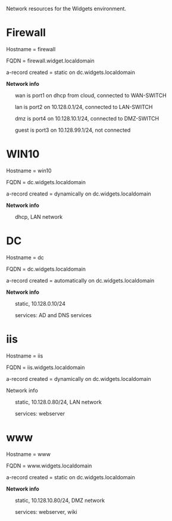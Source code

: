 Network resources for the Widgets environment.

<html>
 <body>
 
 # Firewall
  <p> Hostname = firewall </p> 
  <p> FQDN = firewall.widget.localdomain </p>
  <p> a-record created = static on dc.widgets.localdomain </p> 
  <b> Network info </b>
  <p> &nbsp&nbsp&nbsp&nbsp&nbsp wan is port1 on dhcp from cloud, connected to WAN-SWITCH </p> 
  <p> &nbsp&nbsp&nbsp&nbsp&nbsp lan is port2 on 10.128.0.1/24, connected to LAN-SWITCH </p>  
  <p> &nbsp&nbsp&nbsp&nbsp&nbsp dmz is port4 on 10.128.10.1/24, connected to DMZ-SWITCH </p> 
  <p> &nbsp&nbsp&nbsp&nbsp&nbsp guest is port3 on 10.128.99.1/24,  not connected </p>

 # WIN10
  <p> Hostname = win10 </p> 
  <p> FQDN = dc.widgets.localdomain </p>
  <p> a-record created = dynamically on dc.widgets.localdomain </p> 
  <b> Network info </b> 
  <p> &nbsp&nbsp&nbsp&nbsp&nbsp dhcp, LAN network </p>

# DC
  <p> Hostname = dc </p>
  <p> FQDN = dc.widgets.localdomain </p>
  <p> a-record created = automatically on dc.widgets.localdomain </p> 
  <b> Network info </b>
  <p>  &nbsp&nbsp&nbsp&nbsp&nbsp static, 10.128.0.10/24 </p> 
  <p>  &nbsp&nbsp&nbsp&nbsp&nbsp services: AD and DNS services </p>

# iis 
  <p> Hostname = iis </p>
  <p> FQDN = iis.widgets.localdomain </p>
  <p> a-record created = dynamically on dc.widgets.localdomain </p>
  <b> </b>Network info </b>
  <p>  &nbsp&nbsp&nbsp&nbsp&nbsp static, 10.128.0.80/24, LAN network </p> 
  <p>  &nbsp&nbsp&nbsp&nbsp&nbsp services: webserver </p>

# www 
  <p> Hostname = www </p>
  <p> FQDN = www.widgets.localdomain </p>
  <p> a-record created = static on dc.widgets.localdomain </p>
  <b> Network info </b> 
  <p> &nbsp&nbsp&nbsp&nbsp&nbsp static, 10.128.10.80/24, DMZ network </p> 
  <p> &nbsp&nbsp&nbsp&nbsp&nbsp services: webserver, wiki </p>

 </body>
</html>


